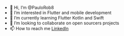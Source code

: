 - 👋 Hi, I’m @PauloRob8
- 👀 I’m interested in Flutter and mobile development
- 🌱 I’m currently learning Flutter Kotlin and Swift
- 💞️ I’m looking to collaborate on open sourcers projects
- 📫 How to reach me [LinkedIn](https://www.linkedin.com/in/paulo-roberto-b19594185/)

<!---
PauloRob8/PauloRob8 is a ✨ special ✨ repository because its `README.md` (this file) appears on your GitHub profile.
You can click the Preview link to take a look at your changes.
--->

